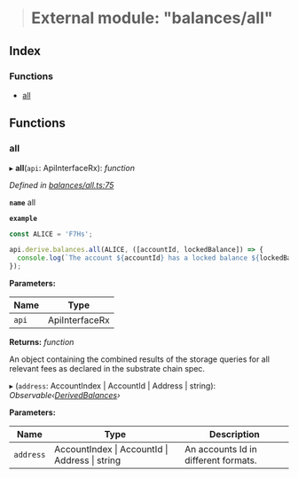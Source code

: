 > # External module: "balances/all"

## Index

### Functions

* [all](_balances_all_.md#all)

## Functions

###  all

▸ **all**(`api`: ApiInterfaceRx): *function*

*Defined in [balances/all.ts:75](https://github.com/polkadot-js/api/blob/87f195d/packages/api-derive/src/balances/all.ts#L75)*

**`name`** all

**`example`** 
<BR>

```javascript
const ALICE = 'F7Hs';

api.derive.balances.all(ALICE, ([accountId, lockedBalance]) => {
  console.log(`The account ${accountId} has a locked balance ${lockedBalance} units.`);
});
```

**Parameters:**

Name | Type |
------ | ------ |
`api` | ApiInterfaceRx |

**Returns:** *function*

An object containing the combined results of the storage queries for
all relevant fees as declared in the substrate chain spec.

▸ (`address`: AccountIndex | AccountId | Address | string): *Observable‹[DerivedBalances](../interfaces/_types_.derivedbalances.md)›*

**Parameters:**

Name | Type | Description |
------ | ------ | ------ |
`address` | AccountIndex \| AccountId \| Address \| string | An accounts Id in different formats. |